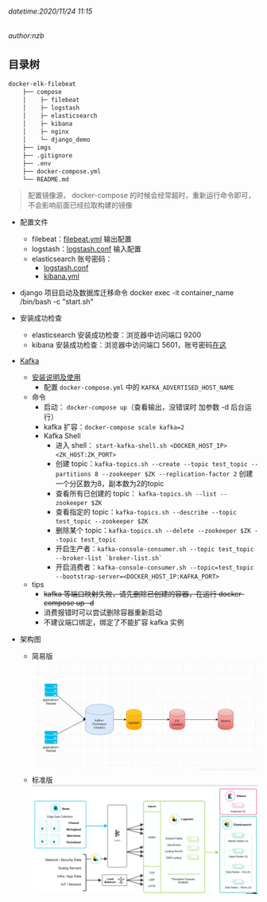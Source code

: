 ###### datetime:2020/11/24 11:15
###### author:nzb

## 目录树
```text
docker-elk-filebeat
    ├── compose                       
    │    ├─ filebeat                  
    │    ├─ logstash                  
    │    ├─ elasticsearch             
    │    ├─ kibana                    
    │    ├─ nginx                      
    │    └─ django_demo                
    ├── imgs                                     
    ├── .gitignore
    ├── .env                          
    ├── docker-compose.yml                  
    └── README.md                
```

> 配置镜像源， docker-compose 的时候会经常超时，重新运行命令即可，不会影响前面已经拉取构建的镜像

- 配置文件
    - filebeat：[filebeat.yml](./compose/filebeat/config/filebeat.yml) 输出配置
    - logstash：[logstash.conf](./compose/logstash/pipeline/logstash.conf) 输入配置     
    - elasticsearch 账号密码：
        - [logstash.conf](./compose/logstash/pipeline/logstash.conf)    
        - [kibana.yml](./compose/kibana/config/kibana.yml)

- django 项目启动及数据库迁移命令
    docker exec -it container_name /bin/bash -c "start.sh"

- 安装成功检查
    - elasticsearch 安装成功检查：浏览器中访问端口 9200
    - kibana 安装成功检查：浏览器中访问端口 5601，账号密码[在这](./compose/kibana/config/kibana.yml)

- [Kafka](https://github.com/wurstmeister/kafka-docker.git)
    - [安装说明及使用](https://www.cnblogs.com/qa-freeroad/p/13780405.html)
        - 配置 `docker-compose.yml` 中的 `KAFKA_ADVERTISED_HOST_NAME`
    - 命令
        - 启动： `docker-compose up`（查看输出，没错误时 加参数 -d 后台运行）
        - kafka 扩容：`docker-compose scale kafka=2`
        - Kafka Shell
            - 进入 shell： `start-kafka-shell.sh <DOCKER_HOST_IP> <ZK_HOST:ZK_PORT>`
            - 创建 topic：`kafka-topics.sh --create --topic test_topic --partitions 8 --zookeeper $ZK --replication-factor 2` 创建一个分区数为8，副本数为2的topic
            - 查看所有已创建的 topic： `kafka-topics.sh --list --zookeeper $ZK` 
            - 查看指定的 topic：`kafka-topics.sh --describe --topic test_topic --zookeeper $ZK`
            - 删除某个 topic：`kafka-topics.sh --delete --zookeeper $ZK --topic test_topic`
            - 开启生产者：``kafka-console-consumer.sh --topic test_topic --broker-list `broker-list.sh` ``    
            - 开启消费者：`kafka-console-consumer.sh --topic=test_topic --bootstrap-server=<DOCKER_HOST_IP:KAFKA_PORT>` 
    - tips
        - ~~kafka 等端口映射失败，请先删除已创建的容器，在运行 docker-compose up -d~~
        - 消费报错时可以尝试删除容器重新启动
        - 不建议端口绑定，绑定了不能扩容 kafka 实例

- 架构图
    
    - 简易版
    ![](./imgs/elk-kafka1.png)
    - 标准版
    ![](./imgs/elk-kafka2.png)
